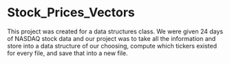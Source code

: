 # Stock_Prices_Vectors
This project was created for a data structures class. We were given 24 days of NASDAQ stock data and our project 
was to take all the information and store into a data structure of our choosing, compute which tickers existed
for every file, and save that into a new file.
